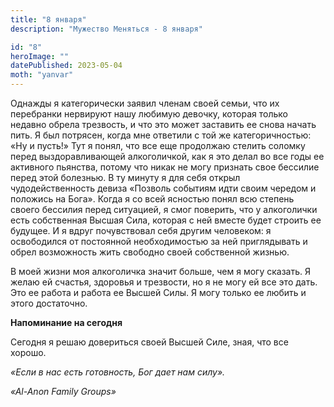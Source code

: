 ```yaml
---
title: "8 января"
description: "Мужество Меняться - 8 января"

id: "8"
heroImage: ""
datePublished: 2023-05-04
moth: "yanvar"
---
```


Однажды я категорически заявил членам своей семьи, что их перебранки нервируют
нашу любимую девочку, которая только недавно обрела трезвость, и что это может
заставить ее снова начать пить. Я был потрясен, когда мне ответили с той же
категоричностью: «Ну и пусть!» Тут я понял, что все еще продолжаю стелить
соломку перед выздоравливающей алкоголичкой, как я это делал во все годы ее
активного пьянства, потому что никак не могу признать свое бессилие перед этой
болезнью. В ту минуту я для себя открыл чудодейственность девиза «Позволь
событиям идти своим чередом и положись на Бога». Когда я со всей ясностью
понял всю степень своего бессилия перед ситуацией, я смог поверить, что у
алкоголички есть собственная Высшая Сила, которая с ней вместе будет строить
ее будущее. И я вдруг почувствовал себя другим человеком: я освободился от
постоянной необходимостью за ней приглядывать и обрел возможность жить
свободно своей собственной жизнью.

В моей жизни моя алкоголичка значит больше, чем я могу сказать. Я желаю ей
счастья, здоровья и трезвости, но я не могу ей все это дать. Это ее работа и
работа ее Высшей Силы. Я могу только ее любить и этого достаточно.

**Напоминание на сегодня**

Сегодня я решаю довериться своей Высшей Силе, зная, что все хорошо.

_«Если в нас есть готовность, Бог дает нам силу»._

_«Al-Anon Family Groups»_
